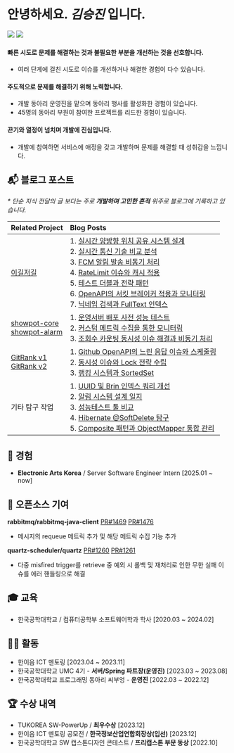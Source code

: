 # 안녕하세요. _김승진_ 입니다.

[![](https://mazassumnida.wtf/api/mini/generate_badge?boj=ohksj77)](https://solved.ac/ohksj77/)
![](https://hits.seeyoufarm.com/api/count/incr/badge.svg?url=https%3A%2F%2Fgithub.com%2Fohksj77&count_bg=%2329B0C6&title_bg=%23434343&icon=&icon_color=%23E7E7E7&title=&edge_flat=false)

<h4>빠른 시도로 문제를 해결하는 것과 불필요한 부분을 개선하는 것을 선호합니다.</h4>

- 여러 단계에 걸친 시도로 이슈를 개선하거나 해결한 경험이 다수 있습니다.

<h4>주도적으로 문제를 해결하기 위해 노력합니다.</h4>

- 개발 동아리 운영진을 맡으며 동아리 행사를 활성화한 경험이 있습니다.
- 45명의 동아리 부원이 참여한 프로젝트를 리드한 경험이 있습니다.

<h4>끈기와 열정이 넘치며 개발에 진심입니다.</h4>

- 개발에 참여하면 서비스에 애정을 갖고 개발하며 문제를 해결할 때 성취감을 느낍니다.

## 📬 블로그 포스트
_* 단순 지식 전달의 글 보다는 주로 **개발하며 고민한 흔적** 위주로 블로그에 기록하고 있습니다._

| **Related Project** | **Blog Posts** |
|:----|:----|
| [이길저길](https://github.com/HongDam-org/TWTW) | 1. [실시간 양방향 위치 공유 시스템 설계](https://ohksj77.tistory.com/252) <br> 2. [실시간 통신 기술 비교 분석](https://ohksj77.tistory.com/267) <br> 3. [FCM 알림 발송 비동기 처리](https://ohksj77.tistory.com/260) <br> 4. [RateLimit 이슈와 캐시 적용](https://ohksj77.tistory.com/261) <br> 5. [테스트 더블과 전략 패턴](https://ohksj77.tistory.com/263) <br> 6. [OpenAPI의 서킷 브레이커 적용과 모니터링](https://ohksj77.tistory.com/262) <br> 7. [닉네임 검색과 FullText 인덱스](https://ohksj77.tistory.com/259) |
| [showpot-core](https://github.com/AlreadyTakenSeat/showpot-core-BE) <br> [showpot-alarm](https://github.com/AlreadyTakenSeat/showpot-alarm-BE) | 1. [운영서버 배포 사전 성능 테스트](https://ohksj77.tistory.com/270) <br> 2. [커스텀 메트릭 수집을 통한 모니터링](https://ohksj77.tistory.com/272) <br> 3. [조회수 카운팅 동시성 이슈 해결과 비동기 처리](https://ohksj77.tistory.com/271) |
| [GitRank v1](https://github.com/tukcom2023CD/DragonGuard-JinJin) <br> [GitRank v2](https://github.com/orgs/GitRank-v2/repositories?q=core-service+OR+open-api-worker+OR+alert-worker) | 1. [Github OpenAPI의 느린 응답 이슈와 스케줄링](https://ohksj77.tistory.com/258) <br> 2. [동시성 이슈와 Lock 전략 수립](https://ohksj77.tistory.com/251) <br> 3. [랭킹 시스템과 SortedSet](https://ohksj77.tistory.com/256) |
| 기타 탐구 작업 | 1. [UUID 및 Brin 인덱스 쿼리 개선](https://ohksj77.tistory.com/250) <br> 2. [알림 시스템 설계 일지](https://ohksj77.tistory.com/268) <br> 3. [성능테스트 툴 비교](https://ohksj77.tistory.com/266) <br> 4. [Hibernate @SoftDelete 탐구](https://ohksj77.tistory.com/249) <br> 5. [Composite 패턴과 ObjectMapper 통합 관리](https://ohksj77.tistory.com/242) |

## 💼 경험
- **Electronic Arts Korea** / Server Software Engineer Intern [2025.01 ~ now]

## 📂 오픈소스 기여
**rabbitmq/rabbitmq-java-client** [PR#1469](https://github.com/rabbitmq/rabbitmq-java-client/pull/1469) [PR#1476](https://github.com/rabbitmq/rabbitmq-java-client/pull/1476)
- 메시지의 requeue 메트릭 추가 및 해당 메트릭 수집 기능 추가

**quartz-scheduler/quartz** [PR#1260](https://github.com/quartz-scheduler/quartz/pull/1260) [PR#1261](https://github.com/quartz-scheduler/quartz/pull/1261)
- 다중 misfired trigger를 retrieve 중 예외 시 롤백 및 재처리로 인한 무한 실패 이슈를 에러 핸들링으로 해결

## 🎓 교육
- 한국공학대학교 / 컴퓨터공학부 소프트웨어학과 학사 [2020.03 ~ 2024.02]

## 🏄🏻 활동
- 한이음 ICT 멘토링 [2023.04 ~ 2023.11]
- 한국공학대학교 UMC 4기 - **서버/Spring 파트장(운영진)** [2023.03 ~ 2023.08]
- 한국공학대학교 프로그래밍 동아리 씨부엉 - **운영진** [2022.03 ~ 2022.12]

## 🏆 수상 내역
- TUKOREA SW-PowerUp / **최우수상** [2023.12]
- 한이음 ICT 멘토링 공모전 / **한국정보산업연합회장상(입선)** [2023.12]
- 한국공학대학교 SW 캡스톤디자인 콘테스트 / **프리캡스톤 부문 동상** [2022.10]
